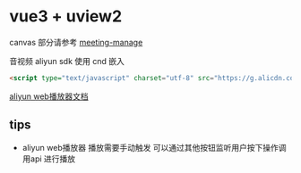 # vue3 + uview2 

canvas 部分请参考 <a href ="https://github.com/loyaltly-cn/whale-board-meeting-manage"> meeting-manage </a>

音视频 aliyun sdk 使用 cnd 嵌入

```html
<script type="text/javascript" charset="utf-8" src="https://g.alicdn.com/de/prismplayer/2.9.19/aliplayer-min.js"></script>
```

<a href="https://help.aliyun.com/document_detail/125548.html"> aliyun web播放器文档 </a>

## tips
- aliyun web播放器 播放需要手动触发 可以通过其他按钮监听用户按下操作调用api 进行播放


